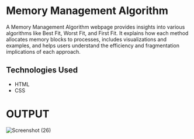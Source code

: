 # Memory Management Algorithm

A Memory Management Algorithm webpage provides insights into various algorithms like Best Fit, Worst Fit, and First Fit. It explains how each method allocates memory blocks to processes, includes visualizations and examples, and helps users understand the efficiency and fragmentation implications of each approach.

## Technologies Used

- HTML
- CSS
# OUTPUT

![Screenshot (26)](https://github.com/hariprasath-0ffl/hariprasath-0ffl-Memory-Management-Algorithm/assets/123928482/8078e276-ec37-417a-90d1-bc4bbbae1ad4)

